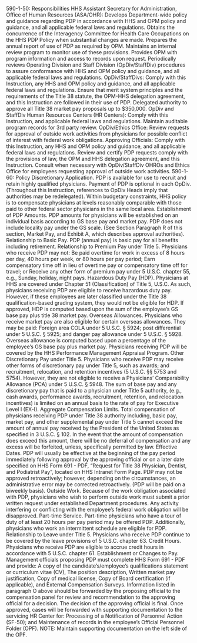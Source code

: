 590-1-50: Responsibilities
HHS Assistant Secretary for Administration, Office of Human Resources (ASA/OHR):
Develops Department-wide policy and guidance regarding PDP in accordance with HHS and OPM policy and guidance, and all applicable federal laws and regulations.
Obtains the concurrence of the Interagency Committee for Health Care Occupations on the HHS PDP Policy when substantial changes are made.
Prepares the annual report of use of PDP as required by OPM.
Maintains an internal review program to monitor use of these provisions.  Provides OPM with program information and access to records upon request.
Periodically reviews Operating Division and Staff Division (OpDiv/StaffDiv) procedures to assure conformance with HHS and OPM policy and guidance, and all applicable federal laws and regulations.
OpDiv/StaffDivs:
Comply with this Instruction, any HHS and OPM policy and guidance, and all applicable federal laws and regulations.
Ensure that merit system principles and the requirements of the Title 38 statute, the OPM-HHS delegation agreement, and this Instruction are followed in their use of PDP.
Delegated authority to approve all Title 38 market pay proposals up to $350,000.
OpDiv and StaffDiv Human Resources Centers (HR Centers):
Comply with this Instruction, and applicable federal laws and regulations.
Maintain auditable program records for 3rd party review.
OpDiv/Ethics Office:
Review requests for approval of outside work activities from physicians for possible conflict of interest with federal work obligations.
Approving Officials:
Comply with this Instruction, any HHS and OPM policy and guidance, and all applicable federal laws and regulations.
Review and certify PDP requests comply with the provisions of law, the OPM and HHS delegation agreement, and this Instruction.
Consult when necessary with OpDiv/StaffDiv OHROs and Ethics Office for employees requesting approval of outside work activities.
590-1-60: Policy
Discretionary Application.  PDP is available for use to recruit and retain highly qualified physicians.  Payment of PDP is optional in each OpDiv.  (Throughout this Instruction, references to OpDiv Heads imply that authorities may be redelegated).
Within budgetary constraints, HHS policy is to compensate physicians at levels reasonably comparable with those paid to other federal sector physicians in the same local area.
Establishment of PDP Amounts.  PDP amounts for physicians will be established on an   individual basis according to GS base pay and market pay.  PDP does not include locality pay under the GS scale.  (See Section Paragraph R of this section, Market Pay, and Exhibit A, which describes approval authorities).
Relationship to Basic Pay.  PDP (annual pay) is basic pay for all benefits including retirement.
Relationship to Premium Pay under Title 5.  Physicians who receive PDP may not:
Be paid overtime for work in excess of 8 hours per day, 40 hours per week, or 80 hours per pay period;
Earn compensatory time off in lieu of overtime pay or compensatory time off for travel; or
Receive any other form of premium pay under 5 U.S.C. chapter 55, e.g., Sunday, holiday, night pays.
Hazardous Duty Pay (HDP).  Physicians at HHS are covered under Chapter 51 (Classification) of Title 5, U.S.C.  As such, physicians receiving PDP are eligible to receive hazardous duty pay.  However, if these employees are later classified under the Title 38 qualification-based grading system, they would not be eligible for HDP.  If approved, HDP is computed based upon the sum of the employee’s GS base pay plus title 38 market pay.
Overseas Allowances.  Physicians who receive market pay are also eligible for certain overseas allowances.  They may be paid:  Foreign area COLA under 5 U.S.C. § 5924; post differential under 5 U.S.C. § 5925; and danger pay allowance under 5 U.S.C. § 5928.  Overseas allowance is computed based upon a percentage of the employee’s GS base pay plus market pay.
Physicians receiving PDP will be covered by the HHS Performance Management Appraisal Program.
Other Discretionary Pay under Title 5.  Physicians who receive PDP may receive other forms of discretionary pay under Title 5, such as awards; and recruitment, relocation, and retention incentives (5 U.S.C. §§ 5753 and 5754).  However, they are not eligible to receive a Physicians’ Comparability Allowance (PCA) under 5 U.S.C. § 5948.  The sum of base pay and any discretionary pay that is paid to a physician under Title 5 authority, (e.g., cash awards, performance awards, recruitment, retention, and relocation incentives) is limited on an annual basis to the rate of pay for Executive Level I (EX-I).
Aggregate Compensation Limits.  Total compensation of physicians receiving PDP under Title 38 authority including, basic pay, market pay, and other supplemental pay under Title 5 cannot exceed the amount of annual pay received by the President of the United States as specified in 3 U.S.C. § 102.  In the event that the amount of compensation does exceed this amount, there will be no deferral of compensation and any excess will be forfeited, unless, specifically permitted by law.
Effective Dates.  PDP will usually be effective at the beginning of the pay period immediately following approval by the approving official or on a later date specified on HHS Form 691 - PDF, “Request for Title 38 Physician, Dentist, and Podiatrist Pay”, located on HHS Intranet Form Page.  PDP may not be approved retroactively; however, depending on the circumstances, an administrative error may be corrected retroactively. (PDP will be paid on a biweekly basis).
Outside Work.  Because of the work obligation associated with PDP, physicians who wish to perform outside work must submit a prior written request under established Department procedures.  Any activity interfering or conflicting with the employee’s federal work obligation will be disapproved.
Part-time Service.  Part-time physicians who have a tour of duty of at least 20 hours per pay period may be offered PDP.  Additionally, physicians who work an intermittent schedule are eligible for PDP.
Relationship to Leave under Title 5.  Physicians who receive PDP continue to be covered by the leave provisions of 5 U.S.C. chapter 63.
Credit Hours.  Physicians who receive PDP are eligible to accrue credit hours in accordance with 5 U.S.C. chapter 61.
Establishment or Changes to Pay.  Management officials proposing PDP must complete HHS Form 691 - PDF and provide:
A copy of the candidate’s/employee’s qualifications statement or curriculum vitae (CV),
The position description,
Written market pay justification,
Copy of medical license,
Copy of Board certification (if applicable), and
External Compensation Surveys.
Information listed in paragraph O above should be forwarded by the proposing official to the compensation panel for review and recommendation to the approving official for a decision.  The decision of the approving official is final.
Once approved, cases will be forwarded with supporting documentation to the servicing HR Center for:
Processing of a Notification of Personnel Action (SF-50); and
Maintenance of records in the employee’s Official Personnel Folder (OPF).  NOTE:  Maintain supporting documentation on the left side of the OPF.